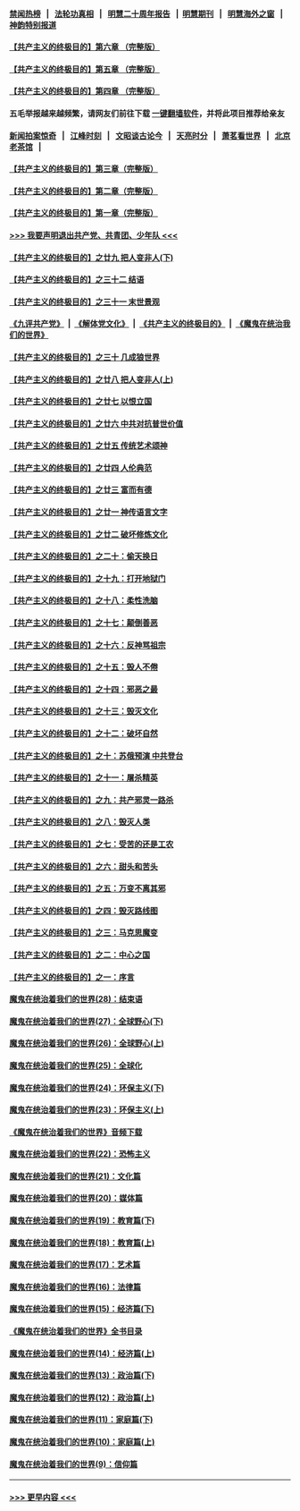 #### [禁闻热榜](热点新闻.md?=0)  &nbsp;&nbsp;|&nbsp;&nbsp; [法轮功真相](https://github.com/gfw-breaker/truth/blob/master/README.md?=0) &nbsp;&nbsp;|&nbsp;&nbsp; [明慧二十周年报告](https://github.com/gfw-breaker/mh-reports/blob/master/README.md?=0) &nbsp;&nbsp;|&nbsp;&nbsp;[明慧期刊](https://github.com/gfw-breaker/mh-qikan) &nbsp;&nbsp;|&nbsp;&nbsp; [明慧海外之窗](https://github.com/gfw-breaker/mh-news/blob/master/README.md?=0) &nbsp;&nbsp;|&nbsp;&nbsp; [神韵特别报道](https://github.com/gfw-breaker/mh-news/blob/master/shenyun.md?=0)
#### [【共产主义的终极目的】第六章 （完整版）](../pages/nsc422/n11428913.md?t=02260231) 
#### [【共产主义的终极目的】第五章 （完整版）](../pages/nsc422/n11428912.md?t=02260231) 
#### [【共产主义的终极目的】第四章 （完整版）](../pages/nsc422/n11428907.md?t=02260231) 
#### 五毛举报越来越频繁，请网友们前往下载 [一键翻墙软件](https://github.com/gfw-breaker/ssr-accounts)，并将此项目推荐给亲友
#### [新闻拍案惊奇](https://github.com/gfw-breaker/banned-news/blob/master/pages/link4.md) &nbsp;&nbsp;|&nbsp;&nbsp; [江峰时刻](https://github.com/gfw-breaker/banned-news/blob/master/pages/link4.md) &nbsp;&nbsp;|&nbsp;&nbsp; [文昭谈古论今](https://github.com/gfw-breaker/banned-news/blob/master/pages/link4.md) &nbsp;&nbsp;|&nbsp;&nbsp; [天亮时分](https://github.com/gfw-breaker/banned-news/blob/master/pages/link4.md) &nbsp;&nbsp;|&nbsp;&nbsp; [萧茗看世界](https://github.com/gfw-breaker/banned-news/blob/master/pages/link4.md) &nbsp;&nbsp;|&nbsp;&nbsp; [北京老茶馆](https://github.com/gfw-breaker/banned-news/blob/master/pages/link4.md) &nbsp;&nbsp;|&nbsp;&nbsp; 
#### [【共产主义的终极目的】第三章（完整版）](../pages/nsc422/n11428848.md?t=02260231) 
#### [【共产主义的终极目的】第二章（完整版）](../pages/nsc422/n11428831.md?t=02260231) 
#### [【共产主义的终极目的】第一章（完整版）](../pages/nsc422/n11417651.md?t=02260231) 
#### [>>> 我要声明退出共产党、共青团、少年队 <<<](https://github.com/begood0513/goodnews/blob/master/quit/letter.md) 
#### [【共产主义的终极目的】之廿九 把人变非人(下)](../pages/nsc422/n11344140.md?t=02260231) 
#### [【共产主义的终极目的】之三十二 结语](../pages/nsc422/n11360535.md?t=02260231) 
#### [【共产主义的终极目的】之三十一 末世景观](../pages/nsc422/n11351129.md?t=02260231) 
#### [《九评共产党》](https://github.com/begood0513/9ping.md/blob/master/README.md) &nbsp;|&nbsp; [《解体党文化》](../../../../jtdwh.md/blob/master/README.md)  &nbsp;|&nbsp; [《共产主义的终极目的》](../../../../gczydzjmd.md/blob/master/README.md) &nbsp;|&nbsp; [《魔鬼在统治我们的世界》](../../../../mgztzwmdsj.md/blob/master/README.md) 
#### [【共产主义的终极目的】之三十 几成狼世界](../pages/nsc422/n11348280.md?t=02260231) 
#### [【共产主义的终极目的】之廿八 把人变非人(上)](../pages/nsc422/n11340492.md?t=02260231) 
#### [【共产主义的终极目的】之廿七 以恨立国](../pages/nsc422/n11336944.md?t=02260231) 
#### [【共产主义的终极目的】之廿六 中共对抗普世价值](../pages/nsc422/n11324785.md?t=02260231) 
#### [【共产主义的终极目的】之廿五 传统艺术颂神](../pages/nsc422/n11296396.md?t=02260231) 
#### [【共产主义的终极目的】之廿四 人伦典范](../pages/nsc422/n11296397.md?t=02260231) 
#### [【共产主义的终极目的】之廿三 富而有德](../pages/nsc422/n11283598.md?t=02260231) 
#### [【共产主义的终极目的】之廿一 神传语言文字](../pages/nsc422/n11263265.md?t=02260231) 
#### [【共产主义的终极目的】之廿二 破坏修炼文化](../pages/nsc422/n11245728.md?t=02260231) 
#### [【共产主义的终极目的】之二十：偷天换日](../pages/nsc422/n11238846.md?t=02260231) 
#### [【共产主义的终极目的】之十九：打开地狱门](../pages/nsc422/n11206376.md?t=02260231) 
#### [【共产主义的终极目的】之十八：柔性洗脑](../pages/nsc422/n11199994.md?t=02260231) 
#### [【共产主义的终极目的】之十七：颠倒善恶](../pages/nsc422/n11179782.md?t=02260231) 
#### [【共产主义的终极目的】之十六：反神骂祖宗](../pages/nsc422/n11166798.md?t=02260231) 
#### [【共产主义的终极目的】之十五：毁人不倦](../pages/nsc422/n11166792.md?t=02260231) 
#### [【共产主义的终极目的】之十四：邪恶之最](../pages/nsc422/n11150249.md?t=02260231) 
#### [【共产主义的终极目的】之十三：毁灭文化](../pages/nsc422/n11135227.md?t=02260231) 
#### [【共产主义的终极目的】之十二：破坏自然](../pages/nsc422/n11135214.md?t=02260231) 
#### [【共产主义的终极目的】之十：苏俄预演 中共登台](../pages/nsc422/n11118424.md?t=02260231) 
#### [【共产主义的终极目的】之十一：屠杀精英](../pages/nsc422/n11118442.md?t=02260231) 
#### [【共产主义的终极目的】之九：共产邪灵一路杀](../pages/nsc422/n11114139.md?t=02260231) 
#### [【共产主义的终极目的】之八：毁灭人类](../pages/nsc422/n11108503.md?t=02260231) 
#### [【共产主义的终极目的】之七：受苦的还是工农](../pages/nsc422/n11101809.md?t=02260231) 
#### [【共产主义的终极目的】之六：甜头和苦头](../pages/nsc422/n11096971.md?t=02260231) 
#### [【共产主义的终极目的】之五：万变不离其邪](../pages/nsc422/n11091285.md?t=02260231) 
#### [【共产主义的终极目的】之四：毁灭路线图](../pages/nsc422/n11086284.md?t=02260231) 
#### [【共产主义的终极目的】之三：马克思魔变](../pages/nsc422/n11061941.md?t=02260231) 
#### [【共产主义的终极目的】之二：中心之国](../pages/nsc422/n11047728.md?t=02260231) 
#### [【共产主义的终极目的】之一：序言](../pages/nsc422/n11086077.md?t=02260231) 
#### [魔鬼在统治着我们的世界(28)：结束语](../pages/nsc422/n10936246.md?t=02260231) 
#### [魔鬼在统治着我们的世界(27)：全球野心(下)](../pages/nsc422/n10928319.md?t=02260231) 
#### [魔鬼在统治着我们的世界(26)：全球野心(上)](../pages/nsc422/n10900318.md?t=02260231) 
#### [魔鬼在统治着我们的世界(25)：全球化](../pages/nsc422/n10788205.md?t=02260231) 
#### [魔鬼在统治着我们的世界(24)：环保主义(下)](../pages/nsc422/n10695307.md?t=02260231) 
#### [魔鬼在统治着我们的世界(23)：环保主义(上)](../pages/nsc422/n10688613.md?t=02260231) 
#### [《魔鬼在统治着我们的世界》音频下载](../pages/nsc422/n10635553.md?t=02260231) 
#### [魔鬼在统治着我们的世界(22)：恐怖主义](../pages/nsc422/n10614727.md?t=02260231) 
#### [魔鬼在统治着我们的世界(21)：文化篇](../pages/nsc422/n10597706.md?t=02260231) 
#### [魔鬼在统治着我们的世界(20)：媒体篇](../pages/nsc422/n10586579.md?t=02260231) 
#### [魔鬼在统治着我们的世界(19)：教育篇(下)](../pages/nsc422/n10564808.md?t=02260231) 
#### [魔鬼在统治着我们的世界(18)：教育篇(上)](../pages/nsc422/n10526970.md?t=02260231) 
#### [魔鬼在统治着我们的世界(17)：艺术篇](../pages/nsc422/n10499093.md?t=02260231) 
#### [魔鬼在统治着我们的世界(16)：法律篇](../pages/nsc422/n10485969.md?t=02260231) 
#### [魔鬼在统治着我们的世界(15)：经济篇(下)](../pages/nsc422/n10469975.md?t=02260231) 
#### [《魔鬼在统治着我们的世界》全书目录](../pages/nsc422/n10464261.md?t=02260231) 
#### [魔鬼在统治着我们的世界(14)：经济篇(上)](../pages/nsc422/n10457370.md?t=02260231) 
#### [魔鬼在统治着我们的世界(13)：政治篇(下)](../pages/nsc422/n10448270.md?t=02260231) 
#### [魔鬼在统治着我们的世界(12)：政治篇(上)](../pages/nsc422/n10444576.md?t=02260231) 
#### [魔鬼在统治着我们的世界(11)：家庭篇(下)](../pages/nsc422/n10440961.md?t=02260231) 
#### [魔鬼在统治着我们的世界(10)：家庭篇(上)](../pages/nsc422/n10435448.md?t=02260231) 
#### [魔鬼在统治着我们的世界(9)：信仰篇](../pages/nsc422/n10432159.md?t=02260231) 

----
#### [ >>> 更早内容 <<< ](../indexes/nsc422-earlier.md)
